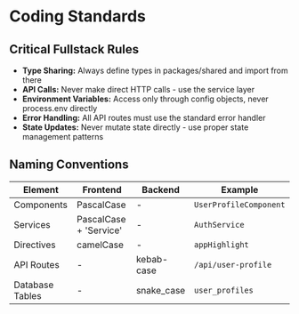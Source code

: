# Coding Standards

## Critical Fullstack Rules

- **Type Sharing:** Always define types in packages/shared and import from there
- **API Calls:** Never make direct HTTP calls - use the service layer
- **Environment Variables:** Access only through config objects, never process.env directly
- **Error Handling:** All API routes must use the standard error handler
- **State Updates:** Never mutate state directly - use proper state management patterns

## Naming Conventions

| Element | Frontend | Backend | Example |
|---------|----------|---------|---------|
| Components | PascalCase | - | `UserProfileComponent` |
| Services | PascalCase + 'Service' | - | `AuthService` |
| Directives | camelCase | - | `appHighlight` |
| API Routes | - | kebab-case | `/api/user-profile` |
| Database Tables | - | snake_case | `user_profiles` |
